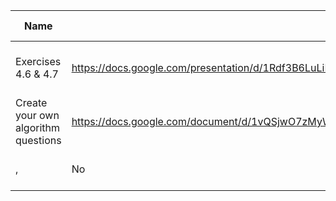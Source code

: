 |Name|LInk|Completed|Topic|Time created|
|---|---|---|---|---|
|Exercises 4.6 & 4.7|https://docs.google.com/presentation/d/1Rdf3B6LuLiIWYvfYWi_JkFmcH1EUqDoGMGcd2y0_Mro/edit#slide=id.gbdb9c8091e_0_120|Yes|Algorithms|"February 22, 2021 10:51 AM"|
|Create your own algorithm questions|https://docs.google.com/document/d/1vQSjwO7zMyW0WnEzEtiw1QKjFiZXgAs10KlZIK2AKpU/edit|Yes|Algorithms|"February 22, 2021 10:51 AM"|
|,|No|,"February 22, 2021 10:51 AM"|